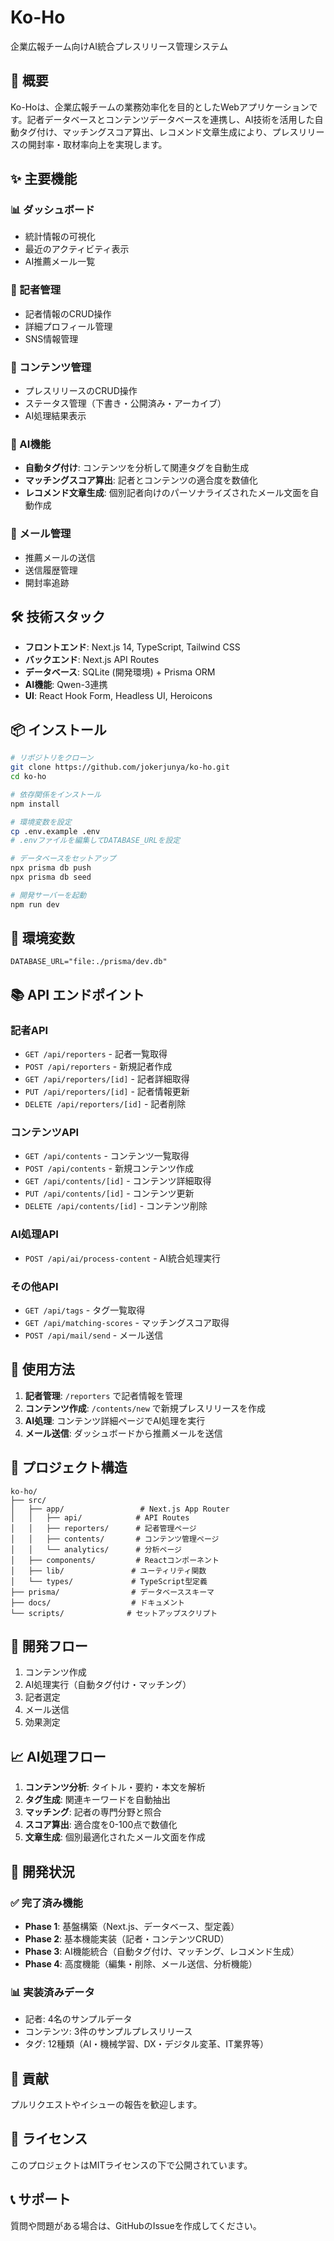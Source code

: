 # Ko-Ho

企業広報チーム向けAI統合プレスリリース管理システム

## 🚀 概要

Ko-Hoは、企業広報チームの業務効率化を目的としたWebアプリケーションです。記者データベースとコンテンツデータベースを連携し、AI技術を活用した自動タグ付け、マッチングスコア算出、レコメンド文章生成により、プレスリリースの開封率・取材率向上を実現します。

## ✨ 主要機能

### 📊 ダッシュボード
- 統計情報の可視化
- 最近のアクティビティ表示
- AI推薦メール一覧

### 👥 記者管理
- 記者情報のCRUD操作
- 詳細プロフィール管理
- SNS情報管理

### 📄 コンテンツ管理
- プレスリリースのCRUD操作
- ステータス管理（下書き・公開済み・アーカイブ）
- AI処理結果表示

### 🤖 AI機能
- **自動タグ付け**: コンテンツを分析して関連タグを自動生成
- **マッチングスコア算出**: 記者とコンテンツの適合度を数値化
- **レコメンド文章生成**: 個別記者向けのパーソナライズされたメール文面を自動作成

### 📧 メール管理
- 推薦メールの送信
- 送信履歴管理
- 開封率追跡

## 🛠 技術スタック

- **フロントエンド**: Next.js 14, TypeScript, Tailwind CSS
- **バックエンド**: Next.js API Routes
- **データベース**: SQLite (開発環境) + Prisma ORM
- **AI機能**: Qwen-3連携
- **UI**: React Hook Form, Headless UI, Heroicons

## 📦 インストール

```bash
# リポジトリをクローン
git clone https://github.com/jokerjunya/ko-ho.git
cd ko-ho

# 依存関係をインストール
npm install

# 環境変数を設定
cp .env.example .env
# .envファイルを編集してDATABASE_URLを設定

# データベースをセットアップ
npx prisma db push
npx prisma db seed

# 開発サーバーを起動
npm run dev
```

## 🔧 環境変数

```env
DATABASE_URL="file:./prisma/dev.db"
```

## 📚 API エンドポイント

### 記者API
- `GET /api/reporters` - 記者一覧取得
- `POST /api/reporters` - 新規記者作成
- `GET /api/reporters/[id]` - 記者詳細取得
- `PUT /api/reporters/[id]` - 記者情報更新
- `DELETE /api/reporters/[id]` - 記者削除

### コンテンツAPI
- `GET /api/contents` - コンテンツ一覧取得
- `POST /api/contents` - 新規コンテンツ作成
- `GET /api/contents/[id]` - コンテンツ詳細取得
- `PUT /api/contents/[id]` - コンテンツ更新
- `DELETE /api/contents/[id]` - コンテンツ削除

### AI処理API
- `POST /api/ai/process-content` - AI統合処理実行

### その他API
- `GET /api/tags` - タグ一覧取得
- `GET /api/matching-scores` - マッチングスコア取得
- `POST /api/mail/send` - メール送信

## 🎯 使用方法

1. **記者管理**: `/reporters` で記者情報を管理
2. **コンテンツ作成**: `/contents/new` で新規プレスリリースを作成
3. **AI処理**: コンテンツ詳細ページでAI処理を実行
4. **メール送信**: ダッシュボードから推薦メールを送信

## 📁 プロジェクト構造

```
ko-ho/
├── src/
│   ├── app/                 # Next.js App Router
│   │   ├── api/            # API Routes
│   │   ├── reporters/      # 記者管理ページ
│   │   ├── contents/       # コンテンツ管理ページ
│   │   └── analytics/      # 分析ページ
│   ├── components/         # Reactコンポーネント
│   ├── lib/               # ユーティリティ関数
│   └── types/             # TypeScript型定義
├── prisma/                # データベーススキーマ
├── docs/                  # ドキュメント
└── scripts/              # セットアップスクリプト
```

## 🔄 開発フロー

1. コンテンツ作成
2. AI処理実行（自動タグ付け・マッチング）
3. 記者選定
4. メール送信
5. 効果測定

## 📈 AI処理フロー

1. **コンテンツ分析**: タイトル・要約・本文を解析
2. **タグ生成**: 関連キーワードを自動抽出
3. **マッチング**: 記者の専門分野と照合
4. **スコア算出**: 適合度を0-100点で数値化
5. **文章生成**: 個別最適化されたメール文面を作成

## 🎯 開発状況

### ✅ 完了済み機能
- **Phase 1**: 基盤構築（Next.js、データベース、型定義）
- **Phase 2**: 基本機能実装（記者・コンテンツCRUD）
- **Phase 3**: AI機能統合（自動タグ付け、マッチング、レコメンド生成）
- **Phase 4**: 高度機能（編集・削除、メール送信、分析機能）

### 📊 実装済みデータ
- 記者: 4名のサンプルデータ
- コンテンツ: 3件のサンプルプレスリリース
- タグ: 12種類（AI・機械学習、DX・デジタル変革、IT業界等）

## 🤝 貢献

プルリクエストやイシューの報告を歓迎します。

## 📄 ライセンス

このプロジェクトはMITライセンスの下で公開されています。

## 📞 サポート

質問や問題がある場合は、GitHubのIssueを作成してください。 